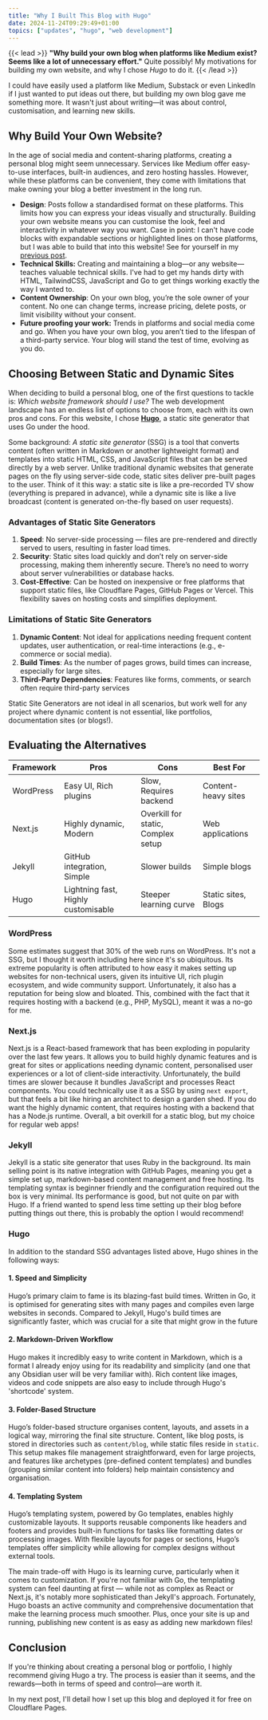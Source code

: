 ```yaml
---
title: "Why I Built This Blog with Hugo"
date: 2024-11-24T09:29:49+01:00
topics: ["updates", "hugo", "web development"]
---
```


{{< lead >}}
**"Why build your own blog when platforms like Medium exist? Seems like a lot of unnecessary effort."** Quite possibly! My motivations for building my own website, and why I chose *Hugo* to do it.
{{< /lead >}}

I could have easily used a platform like Medium, Substack or even LinkedIn if I just wanted to put ideas out there, but building my own blog gave me something more. It wasn't just about writing—it was about control, customisation, and learning new skills.

## Why Build Your Own Website?

In the age of social media and content-sharing platforms, creating a personal blog might seem unnecessary. Services like Medium offer easy-to-use interfaces, built-in audiences, and zero hosting hassles. However, while these platforms can be convenient, they come with limitations that make owning your blog a better investment in the long run.
- **Design**: Posts follow a standardised format on these platforms. This limits how you can express your ideas visually and structurally. Building your own website means you can customise the look, feel and interactivity in whatever way you want. Case in point: I can't have code blocks with expandable sections or highlighted lines on those platforms, but I was able to build that into this website! See for yourself in my [previous post](/blog/obsidian-periodic-notes/).
- **Technical Skills:** Creating and maintaining a blog—or any website—teaches valuable technical skills. I've had to get my hands dirty with HTML, TailwindCSS, JavaScript and Go to get things working exactly the way I wanted to.
- **Content Ownership**: On your own blog, you’re the sole owner of your content. No one can change terms, increase pricing, delete posts, or limit visibility without your consent.
- **Future proofing your work:** Trends in platforms and social media come and go. When you have your own blog, you aren’t tied to the lifespan of a third-party service. Your blog will stand the test of time, evolving as you do.

## Choosing Between Static and Dynamic Sites

When deciding to build a personal blog, one of the first questions to tackle is: *Which website framework should I use?*  The web development landscape has an endless list of options to choose from, each with its own pros and cons. For this website, I chose [**Hugo**](https://gohugo.io/), a static site generator that uses Go under the hood. 

Some background: *A static site generator* (SSG) is a tool that converts content (often written in Markdown or another lightweight format) and templates into static HTML, CSS, and JavaScript files that can be served directly by a web server. Unlike traditional dynamic websites that generate pages on the fly using server-side code, static sites deliver pre-built pages to the user. Think of it this way: a static site is like a pre-recorded TV show (everything is prepared in advance), while a dynamic site is like a live broadcast (content is generated on-the-fly based on user requests).

### Advantages of Static Site Generators
1. **Speed**: No server-side processing — files are pre-rendered and directly served to users, resulting in faster load times.
2. **Security**: Static sites load quickly and don’t rely on server-side processing, making them inherently secure. There’s no need to worry about server vulnerabilities or database hacks.
3. **Cost-Effective**:  Can be hosted on inexpensive or free platforms that support static files, like Cloudflare Pages, GitHub Pages or Vercel. This flexibility saves on hosting costs and simplifies deployment.

### Limitations of Static Site Generators
1. **Dynamic Content**: Not ideal for applications needing frequent content updates, user authentication, or real-time interactions (e.g., e-commerce or social media).
2. **Build Times**: As the number of pages grows, build times can increase, especially for large sites.
3. **Third-Party Dependencies**: Features like forms, comments, or search often require third-party services

Static Site Generators are not ideal in all scenarios, but work well for any project where dynamic content is not essential, like portfolios, documentation sites (or blogs!).

## Evaluating the Alternatives

| Framework | Pros | Cons | Best For |
|-----------|------|------|-----------|
| WordPress | Easy UI, Rich plugins | Slow, Requires backend | Content-heavy sites |
| Next.js   | Highly dynamic, Modern | Overkill for static, Complex setup | Web applications |
| Jekyll    | GitHub integration, Simple | Slower builds | Simple blogs |
| Hugo      | Lightning fast, Highly customisable | Steeper learning curve | Static sites, Blogs |

### WordPress
Some estimates suggest that 30% of the web runs on WordPress. It's not a SSG, but I thought it worth including here since it's so ubiquitous. Its extreme popularity is often attributed to how easy it makes setting up websites for non-technical users, given its intuitive UI, rich plugin ecosystem, and wide community support. Unfortunately, it also has a reputation for being slow and bloated. This, combined with the fact that it requires hosting with a backend (e.g., PHP, MySQL), meant it was a no-go for me.

### Next.js
Next.js is a React-based framework that has been exploding in popularity over the last few years. It allows you to build highly dynamic features and is great for sites or applications needing dynamic content, personalised user experiences or a lot of client-side interactivity. Unfortunately, the build times are slower because it bundles JavaScript and processes React components. You could technically use it as a SSG by using `next export`, but that feels a bit like hiring an architect to design a garden shed. If you do want the highly dynamic content, that requires hosting with a backend that has a Node.js runtime. Overall, a bit overkill for a static blog, but my choice for regular web apps!

### Jekyll
Jekyll is a static site generator that uses Ruby in the background. Its main selling point is its native integration with GitHub Pages, meaning you get a simple set up, markdown-based content management and free hosting. Its templating syntax is beginner friendly and the configuration required out the box is very minimal. Its performance is good, but not quite on par with Hugo. If a friend wanted to spend less time setting up their blog before putting things out there, this is probably the option I would recommend!

### Hugo
In addition to the standard SSG advantages listed above, Hugo shines in the following ways:
#### 1. Speed and Simplicity
Hugo’s primary claim to fame is its blazing-fast build times. Written in Go, it is optimised for generating sites with many pages and compiles even large websites in seconds. Compared to Jekyll, Hugo's build times are significantly faster, which was crucial for a site that might grow in the future
#### 2. Markdown-Driven Workflow
Hugo makes it incredibly easy to write content in Markdown, which is a format I already enjoy using for its readability and simplicity (and one that any Obsidian user will be very familiar with). Rich content like images, videos and code snippets are also easy to include through Hugo's 'shortcode' system.
#### 3. Folder-Based Structure
Hugo’s folder-based structure organises content, layouts, and assets in a logical way, mirroring the final site structure. Content, like blog posts, is stored in directories such as `content/blog`, while static files reside in `static`. This setup makes file management straightforward, even for large projects, and features like archetypes (pre-defined content templates) and bundles (grouping similar content into folders) help maintain consistency and organisation.
#### 4. Templating System
Hugo’s templating system, powered by Go templates, enables highly customizable layouts. It supports reusable components like headers and footers and provides built-in functions for tasks like formatting dates or processing images. With flexible layouts for pages or sections, Hugo’s templates offer simplicity while allowing for complex designs without external tools.

The main trade-off with Hugo is its learning curve, particularly when it comes to customization. If you're not familiar with Go, the templating system can feel daunting at first — while not as complex as React or Next.js, it's notably more sophisticated than Jekyll's approach. Fortunately, Hugo boasts an active community and comprehensive documentation that make the learning process much smoother. Plus, once your site is up and running, publishing new content is as easy as adding new markdown files!

## Conclusion

If you're thinking about creating a personal blog or portfolio, I highly recommend giving Hugo a try. The process is easier than it seems, and the rewards—both in terms of speed and control—are worth it.

In my next post, I'll detail how I set up this blog and deployed it for free on Cloudflare Pages.